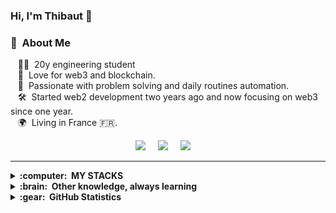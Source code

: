### Hi, I'm Thibaut 👋

### :space_invader: &nbsp;About Me

&nbsp;&nbsp;&nbsp;:technologist: &nbsp;20y engineering student \
&nbsp;&nbsp;&nbsp;:seedling: &nbsp;Love for web3 and blockchain.\
&nbsp;&nbsp;&nbsp;:heartbeat: &nbsp;Passionate with problem solving and daily routines automation.\
&nbsp;&nbsp;&nbsp;:hammer_and_wrench: &nbsp;Started web2 development two years ago and now focusing on web3 since one year.\
&nbsp;&nbsp;&nbsp;🌍 &nbsp;Living in France 🇫🇷.

<p align="center">
  <a href="mailto:thibaut.lehmann@hotmail.com?subject=Bonjour%20Thibaut%20Lehmann"><img src="https://img.shields.io/badge/gmail-%23D14836.svg?&style=for-the-badge&logo=gmail&logoColor=white" /></a>&nbsp;&nbsp;&nbsp;&nbsp;
  <a href="https://www.linkedin.com/in/thibaut-lehmann/"><img src="https://img.shields.io/badge/linkedin-%230077B5.svg?&style=for-the-badge&logo=linkedin&logoColor=white" /></a>&nbsp;&nbsp;&nbsp;&nbsp;
  <a href="https://twitter.com/thib_web3"><img src="https://img.shields.io/badge/twitter-%231DA1F2.svg?&style=for-the-badge&logo=twitter&logoColor=white" /></a>&nbsp;&nbsp;&nbsp;&nbsp;
</p>
<hr/>

<details>
  <summary><b>:computer: &nbsp;MY STACKS</b></summary>
    <h3 dir="auto">
        <a id="user-content-block-chain-development" class="anchor" aria-hidden="true" href="#block-chain-development">
            <svg class="octicon octicon-link" viewBox="0 0 16 16" version="1.1" width="16" height="16" aria-hidden="true">
                <path fill-rule="evenodd" d="M7.775 3.275a.75.75 0 001.06 1.06l1.25-1.25a2 2 0 112.83 2.83l-2.5 2.5a2 2 0 01-2.83 0 .75.75 0 00-1.06 1.06 3.5 3.5 0 004.95 0l2.5-2.5a3.5 3.5 0 00-4.95-4.95l-1.25 1.25zm-4.69 9.64a2 2 0 010-2.83l2.5-2.5a2 2 0 012.83 0 .75.75 0 001.06-1.06 3.5 3.5 0 00-4.95 0l-2.5 2.5a3.5 3.5 0 004.95 4.95l1.25-1.25a.75.75 0 00-1.06-1.06l-1.25 1.25a2 2 0 01-2.83 0z"></path>
            </svg>
        </a>Blockchain Development
    </h3>
    <p dir="auto">
        <a target="_blank" rel="noopener noreferrer" href="https://camo.githubusercontent.com/c48eb57425e1c4abe8f703ee37df68835bf6cddf402dfcb4b4d05a39a0b16315/68747470733a2f2f696d672e736869656c64732e696f2f62616467652f457468657265756d2d3343334333443f7374796c653d666f722d7468652d6261646765266c6f676f3d657468657265756d266c6f676f436f6c6f723d7768697465">
            <img src="https://camo.githubusercontent.com/c48eb57425e1c4abe8f703ee37df68835bf6cddf402dfcb4b4d05a39a0b16315/68747470733a2f2f696d672e736869656c64732e696f2f62616467652f457468657265756d2d3343334333443f7374796c653d666f722d7468652d6261646765266c6f676f3d657468657265756d266c6f676f436f6c6f723d7768697465" alt="ethereum" data-canonical-src="https://img.shields.io/badge/Ethereum-3C3C3D?style=for-the-badge&amp;logo=ethereum&amp;logoColor=white" style="max-width: 100%;">
        </a>
        <a target="_blank" rel="noopener noreferrer" href="https://camo.githubusercontent.com/ab2f85b153c32948a53db109682e3ec5aaa3bd7827305886da3d5c1f4c48af69/68747470733a2f2f696d672e736869656c64732e696f2f62616467652f5765625f332d4631363832323f7374796c653d666f722d7468652d6261646765266c6f676f3d776562332e6a73266c6f676f436f6c6f723d7768697465">
            <img src="https://camo.githubusercontent.com/ab2f85b153c32948a53db109682e3ec5aaa3bd7827305886da3d5c1f4c48af69/68747470733a2f2f696d672e736869656c64732e696f2f62616467652f5765625f332d4631363832323f7374796c653d666f722d7468652d6261646765266c6f676f3d776562332e6a73266c6f676f436f6c6f723d7768697465" alt="web3" data-canonical-src="https://img.shields.io/badge/Web_3-F16822?style=for-the-badge&amp;logo=web3.js&amp;logoColor=white" style="max-width: 100%;">
        </a>
        <a target="_blank" rel="noopener noreferrer" href="https://camo.githubusercontent.com/18748d42942783b2888a598674ee35e88ac86915f42acefdd7e5fb2e18d00ca2/68747470733a2f2f696d672e736869656c64732e696f2f62616467652f536f6c69646974792d3336333633363f7374796c653d666f722d7468652d6261646765266c6f676f3d736f6c6964697479266c6f676f436f6c6f723d7768697465">
            <img src="https://camo.githubusercontent.com/18748d42942783b2888a598674ee35e88ac86915f42acefdd7e5fb2e18d00ca2/68747470733a2f2f696d672e736869656c64732e696f2f62616467652f536f6c69646974792d3336333633363f7374796c653d666f722d7468652d6261646765266c6f676f3d736f6c6964697479266c6f676f436f6c6f723d7768697465" alt="solidity" data-canonical-src="https://img.shields.io/badge/Solidity-363636?style=for-the-badge&amp;logo=solidity&amp;logoColor=white" style="max-width: 100%;">
        </a>
    </p>
    <h3 dir="auto">
        <a id="user-content-front-end-development" class="anchor" aria-hidden="true" href="#front-end-development">
            <svg class="octicon octicon-link" viewBox="0 0 16 16" version="1.1" width="16" height="16" aria-hidden="true">
                <path fill-rule="evenodd" d="M7.775 3.275a.75.75 0 001.06 1.06l1.25-1.25a2 2 0 112.83 2.83l-2.5 2.5a2 2 0 01-2.83 0 .75.75 0 00-1.06 1.06 3.5 3.5 0 004.95 0l2.5-2.5a3.5 3.5 0 00-4.95-4.95l-1.25 1.25zm-4.69 9.64a2 2 0 010-2.83l2.5-2.5a2 2 0 012.83 0 .75.75 0 001.06-1.06 3.5 3.5 0 00-4.95 0l-2.5 2.5a3.5 3.5 0 004.95 4.95l1.25-1.25a.75.75 0 00-1.06-1.06l-1.25 1.25a2 2 0 01-2.83 0z"></path>
            </svg>
        </a>Front-End Development
    </h3>
    <p dir="auto">
        <a target="_blank" rel="noopener noreferrer" href="https://camo.githubusercontent.com/ee0baecd4d0028b4bef5488e2e2488cfa93f15e0e5516575b8d797ab953db00d/68747470733a2f2f696d672e736869656c64732e696f2f62616467652f4e6578742d3030303030303f7374796c653d666f722d7468652d6261646765266c6f676f3d6e657874646f746a73266c6f676f436f6c6f723d464646464646">
            <img src="https://camo.githubusercontent.com/ee0baecd4d0028b4bef5488e2e2488cfa93f15e0e5516575b8d797ab953db00d/68747470733a2f2f696d672e736869656c64732e696f2f62616467652f4e6578742d3030303030303f7374796c653d666f722d7468652d6261646765266c6f676f3d6e657874646f746a73266c6f676f436f6c6f723d464646464646" alt="next" data-canonical-src="https://img.shields.io/badge/Next-000000?style=for-the-badge&amp;logo=nextdotjs&amp;logoColor=FFFFFF" style="max-width: 100%;">
        </a>  
        <a target="_blank" rel="noopener noreferrer" href="https://camo.githubusercontent.com/268ac512e333b69600eb9773a8f80b7a251f4d6149642a50a551d4798183d621/68747470733a2f2f696d672e736869656c64732e696f2f62616467652f52656163742d3230323332413f7374796c653d666f722d7468652d6261646765266c6f676f3d7265616374266c6f676f436f6c6f723d363144414642">
            <img src="https://camo.githubusercontent.com/268ac512e333b69600eb9773a8f80b7a251f4d6149642a50a551d4798183d621/68747470733a2f2f696d672e736869656c64732e696f2f62616467652f52656163742d3230323332413f7374796c653d666f722d7468652d6261646765266c6f676f3d7265616374266c6f676f436f6c6f723d363144414642" alt="react" data-canonical-src="https://img.shields.io/badge/React-20232A?style=for-the-badge&amp;logo=react&amp;logoColor=61DAFB" style="max-width: 100%;">
        </a>
    </p>
</details>


<details>
  <summary><b>:brain: &nbsp;Other knowledge, always learning</b></summary>
  <br/>

![NodeJS](https://img.shields.io/badge/NODEJS-339933.svg?&style=flat&logo=node.js&logoColor=white)&nbsp;\

![AWS](https://img.shields.io/badge/AMAZON%20AWS-232F3E.svg?&style=flat&logo=amazon-aws&logoColor=white)&nbsp;
![Oracle](https://img.shields.io/badge/ORACLE-F80000.svg?&style=flat&logo=oracle&logoColor=white)&nbsp;\

![Solidity](https://img.shields.io/badge/SOLIDITY-121D33.svg?&style=flat&logoColor=white)&nbsp;
![Cryptocurrencies](https://img.shields.io/badge/CRYPTOCURRENCY-00979D.svg?&style=flat&logo=cryptocurrency&logoColor=black)&nbsp;
![Bitcoin](https://img.shields.io/badge/BITCOIN-0769AD.svg?&style=flat&logo=bitcoin&logoColor=black)&nbsp;
![Ethereum](https://img.shields.io/badge/ETHEREUM-3C3C3D.svg?&style=flat&logo=ethereum&logoColor=white)&nbsp;

</details>

<details>
  <summary><b>:gear: &nbsp;GitHub Statistics</b></summary>
  <br/>
    <p align="center">
        <img height="137px" src="https://github-readme-streak-stats.herokuapp.com/?user=thib-web3&hide_border=true&theme=nightowl" />
    </p>
    <p align="center">
        <img height="137px" src="https://github-readme-stats.vercel.app/api?username=thib-web3&hide_title=true&hide_border=true&show_icons=true&include_all_commits=true&count_private=true&line_height=21&theme=nightowl" /> <img height="137px" src="https://github-readme-stats.vercel.app/api/top-langs/?username=thib-web3&hide=html&hide_title=true&hide_border=true&layout=compact&langs_count=8&theme=nightowl" />
    </p>
</details
